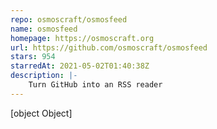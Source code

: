 ```yaml
---
repo: osmoscraft/osmosfeed
name: osmosfeed
homepage: https://osmoscraft.org
url: https://github.com/osmoscraft/osmosfeed
stars: 954
starredAt: 2021-05-02T01:40:38Z
description: |-
    Turn GitHub into an RSS reader
---
```


[object Object]
